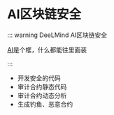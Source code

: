 # AI区块链安全


::: warning DeeLMind AI区块链安全

[AI](../../ai/README.md)是个框，什么都能往里面装

:::

* 开发安全的代码
* 审计合约静态代码
* 审计合约动态分析
* 生成钓鱼、恶意合约

<DocsAD/>